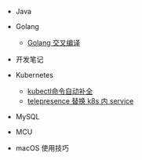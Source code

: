 * Java

* Golang

    * [Golang 交叉编译](golang/交叉编译.md)

* 开发笔记

* Kubernetes

    * [kubectl命令自动补全](kubernetes/kubectl命令自动补全.md)
    * [telepresence 替换 k8s 内 service](kubernetes/telepresence替换k8s内service.md)

* MySQL

* MCU

* macOS 使用技巧